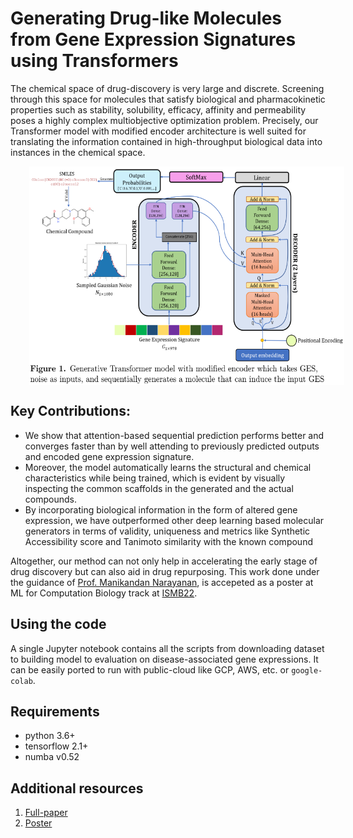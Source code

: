 # Generating Drug-like Molecules from Gene Expression Signatures using Transformers

The chemical space of drug-discovery is very large and discrete. Screening through this space for molecules that satisfy biological and pharmacokinetic properties such as stability, solubility, efficacy, affinity and permeability poses a highly complex multiobjective optimization problem. Precisely, our Transformer model with modified encoder architecture is well suited for translating the information contained in high-throughput biological data into instances in the chemical space. 

<img src='/images/Transformer_Architecture.PNG' align="center" width="700" height="350" style="vertical-align:left;margin:0px 30px">

## Key Contributions:
* We show that attention-based sequential prediction performs better and converges faster than by well attending to previously predicted outputs and encoded gene expression signature.
* Moreover, the model automatically learns the structural and chemical characteristics while being trained, which is evident by visually inspecting the common scaffolds in the generated and the actual compounds.
* By incorporating biological information in the form of altered gene expression, we have outperformed other deep learning based molecular generators in terms of validity, uniqueness and metrics like Synthetic Accessibility score and Tanimoto similarity with the known compound

Altogether, our method can not only help in accelerating the early stage of drug discovery but can also aid in drug repurposing. This work done under the guidance of [Prof. Manikandan Narayanan](http://maninarayanan.com/index.html), is accepeted as a poster at ML for Computation Biology track at [ISMB22](https://www.iscb.org/ismb2022).


## Using the code
A single Jupyter notebook contains all the scripts from downloading dataset to building model to evaluation on disease-associated gene expressions. It can be easily ported to run with public-cloud like GCP, AWS, etc. or `google-colab`.



## Requirements
* python 3.6+
* tensorflow 2.1+
* numba v0.52

## Additional resources
1. [Full-paper](https://drive.google.com/file/d/1vX8XD287tBKwLgkcCn0zyrv7pLX4lqhA/view?usp=sharing)
2. [Poster](https://iscb.junolive.co/ismb2022/library/search/ismb2022_poster_751)

